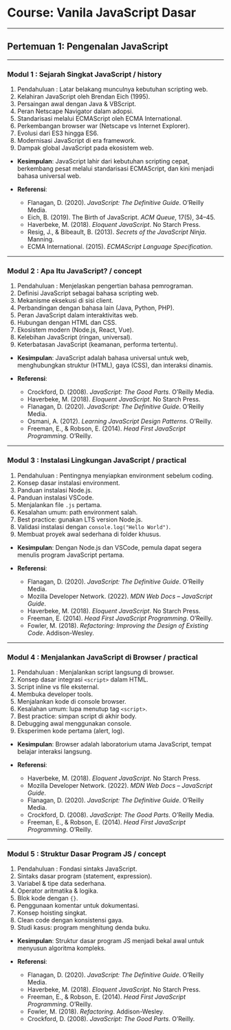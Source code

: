 # Course: Vanila JavaScript Dasar

---

## Pertemuan 1: Pengenalan JavaScript

---

### Modul 1 : Sejarah Singkat JavaScript / history

1. Pendahuluan : Latar belakang munculnya kebutuhan scripting web.
2. Kelahiran JavaScript oleh Brendan Eich (1995).
3. Persaingan awal dengan Java & VBScript.
4. Peran Netscape Navigator dalam adopsi.
5. Standarisasi melalui ECMAScript oleh ECMA International.
6. Perkembangan browser war (Netscape vs Internet Explorer).
7. Evolusi dari ES3 hingga ES6.
8. Modernisasi JavaScript di era framework.
9. Dampak global JavaScript pada ekosistem web.

* **Kesimpulan**: JavaScript lahir dari kebutuhan scripting cepat, berkembang pesat melalui standarisasi ECMAScript, dan kini menjadi bahasa universal web.
* **Referensi**:

  * Flanagan, D. (2020). *JavaScript: The Definitive Guide*. O’Reilly Media.
  * Eich, B. (2019). The Birth of JavaScript. *ACM Queue*, 17(5), 34–45.
  * Haverbeke, M. (2018). *Eloquent JavaScript*. No Starch Press.
  * Resig, J., & Bibeault, B. (2013). *Secrets of the JavaScript Ninja*. Manning.
  * ECMA International. (2015). *ECMAScript Language Specification*.

---

### Modul 2 : Apa Itu JavaScript? / concept

1. Pendahuluan : Menjelaskan pengertian bahasa pemrograman.
2. Definisi JavaScript sebagai bahasa scripting web.
3. Mekanisme eksekusi di sisi client.
4. Perbandingan dengan bahasa lain (Java, Python, PHP).
5. Peran JavaScript dalam interaktivitas web.
6. Hubungan dengan HTML dan CSS.
7. Ekosistem modern (Node.js, React, Vue).
8. Kelebihan JavaScript (ringan, universal).
9. Keterbatasan JavaScript (keamanan, performa tertentu).

* **Kesimpulan**: JavaScript adalah bahasa universal untuk web, menghubungkan struktur (HTML), gaya (CSS), dan interaksi dinamis.
* **Referensi**:

  * Crockford, D. (2008). *JavaScript: The Good Parts*. O’Reilly Media.
  * Haverbeke, M. (2018). *Eloquent JavaScript*. No Starch Press.
  * Flanagan, D. (2020). *JavaScript: The Definitive Guide*. O’Reilly Media.
  * Osmani, A. (2012). *Learning JavaScript Design Patterns*. O’Reilly.
  * Freeman, E., & Robson, E. (2014). *Head First JavaScript Programming*. O’Reilly.

---

### Modul 3 : Instalasi Lingkungan JavaScript / practical

1. Pendahuluan : Pentingnya menyiapkan environment sebelum coding.
2. Konsep dasar instalasi environment.
3. Panduan instalasi Node.js.
4. Panduan instalasi VSCode.
5. Menjalankan file `.js` pertama.
6. Kesalahan umum: path environment salah.
7. Best practice: gunakan LTS version Node.js.
8. Validasi instalasi dengan `console.log("Hello World")`.
9. Membuat proyek awal sederhana di folder khusus.

* **Kesimpulan**: Dengan Node.js dan VSCode, pemula dapat segera menulis program JavaScript pertama.
* **Referensi**:

  * Flanagan, D. (2020). *JavaScript: The Definitive Guide*. O’Reilly Media.
  * Mozilla Developer Network. (2022). *MDN Web Docs – JavaScript Guide*.
  * Haverbeke, M. (2018). *Eloquent JavaScript*. No Starch Press.
  * Freeman, E. (2014). *Head First JavaScript Programming*. O’Reilly.
  * Fowler, M. (2018). *Refactoring: Improving the Design of Existing Code*. Addison-Wesley.

---

### Modul 4 : Menjalankan JavaScript di Browser / practical

1. Pendahuluan : Menjalankan script langsung di browser.
2. Konsep dasar integrasi `<script>` dalam HTML.
3. Script inline vs file eksternal.
4. Membuka developer tools.
5. Menjalankan kode di console browser.
6. Kesalahan umum: lupa menutup tag `<script>`.
7. Best practice: simpan script di akhir body.
8. Debugging awal menggunakan console.
9. Eksperimen kode pertama (alert, log).

* **Kesimpulan**: Browser adalah laboratorium utama JavaScript, tempat belajar interaksi langsung.
* **Referensi**:

  * Haverbeke, M. (2018). *Eloquent JavaScript*. No Starch Press.
  * Mozilla Developer Network. (2022). *MDN Web Docs – JavaScript Guide*.
  * Flanagan, D. (2020). *JavaScript: The Definitive Guide*. O’Reilly Media.
  * Crockford, D. (2008). *JavaScript: The Good Parts*. O’Reilly Media.
  * Freeman, E., & Robson, E. (2014). *Head First JavaScript Programming*. O’Reilly.

---

### Modul 5 : Struktur Dasar Program JS / concept

1. Pendahuluan : Fondasi sintaks JavaScript.
2. Sintaks dasar program (statement, expression).
3. Variabel & tipe data sederhana.
4. Operator aritmatika & logika.
5. Blok kode dengan `{}`.
6. Penggunaan komentar untuk dokumentasi.
7. Konsep hoisting singkat.
8. Clean code dengan konsistensi gaya.
9. Studi kasus: program menghitung denda buku.

* **Kesimpulan**: Struktur dasar program JS menjadi bekal awal untuk menyusun algoritma kompleks.
* **Referensi**:

  * Flanagan, D. (2020). *JavaScript: The Definitive Guide*. O’Reilly Media.
  * Haverbeke, M. (2018). *Eloquent JavaScript*. No Starch Press.
  * Freeman, E., & Robson, E. (2014). *Head First JavaScript Programming*. O’Reilly.
  * Fowler, M. (2018). *Refactoring*. Addison-Wesley.
  * Crockford, D. (2008). *JavaScript: The Good Parts*. O’Reilly.